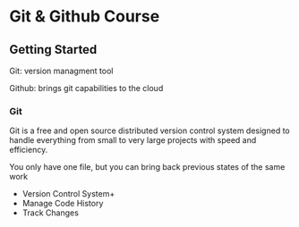 # Git & Github Course

## Getting Started

Git: version managment tool

Github: brings git capabilities to the cloud

### Git 

Git is a free and open source distributed version control system designed to handle everything from small to very large projects with speed and efficiency.

You only have one file, but you can bring back previous states of the same work

 - Version Control System+
 - Manage Code History
 - Track Changes


<!--stackedit_data:
eyJoaXN0b3J5IjpbMTAxMjQ4MzcxOSwtMzIyNzMyMzYzLDExMz
Q5MjU3MTEsMTk1NzA5OTM5NSwtMjA4ODc0NjYxMl19
-->